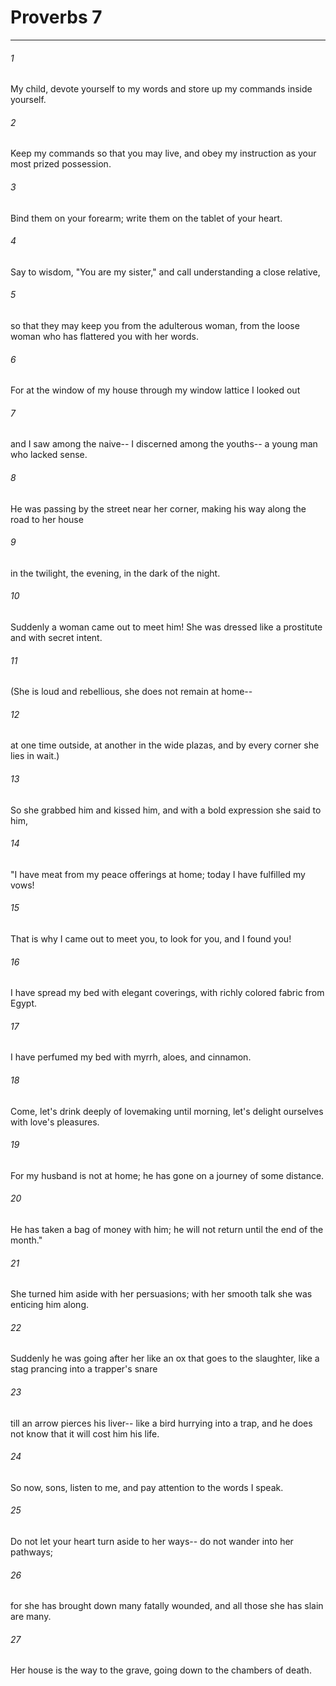 # Proverbs 7
***



###### 1 
My child, devote yourself to my words and store up my commands inside yourself. 

###### 2 
Keep my commands so that you may live, and obey my instruction as your most prized possession. 

###### 3 
Bind them on your forearm; write them on the tablet of your heart. 

###### 4 
Say to wisdom, "You are my sister," and call understanding a close relative, 

###### 5 
so that they may keep you from the adulterous woman, from the loose woman who has flattered you with her words. 

###### 6 
For at the window of my house through my window lattice I looked out 

###### 7 
and I saw among the naive-- I discerned among the youths-- a young man who lacked sense. 

###### 8 
He was passing by the street near her corner, making his way along the road to her house 

###### 9 
in the twilight, the evening, in the dark of the night. 

###### 10 
Suddenly a woman came out to meet him! She was dressed like a prostitute and with secret intent. 

###### 11 
(She is loud and rebellious, she does not remain at home-- 

###### 12 
at one time outside, at another in the wide plazas, and by every corner she lies in wait.) 

###### 13 
So she grabbed him and kissed him, and with a bold expression she said to him, 

###### 14 
"I have meat from my peace offerings at home; today I have fulfilled my vows! 

###### 15 
That is why I came out to meet you, to look for you, and I found you! 

###### 16 
I have spread my bed with elegant coverings, with richly colored fabric from Egypt. 

###### 17 
I have perfumed my bed with myrrh, aloes, and cinnamon. 

###### 18 
Come, let's drink deeply of lovemaking until morning, let's delight ourselves with love's pleasures. 

###### 19 
For my husband is not at home; he has gone on a journey of some distance. 

###### 20 
He has taken a bag of money with him; he will not return until the end of the month." 

###### 21 
She turned him aside with her persuasions; with her smooth talk she was enticing him along. 

###### 22 
Suddenly he was going after her like an ox that goes to the slaughter, like a stag prancing into a trapper's snare 

###### 23 
till an arrow pierces his liver-- like a bird hurrying into a trap, and he does not know that it will cost him his life. 

###### 24 
So now, sons, listen to me, and pay attention to the words I speak. 

###### 25 
Do not let your heart turn aside to her ways-- do not wander into her pathways; 

###### 26 
for she has brought down many fatally wounded, and all those she has slain are many. 

###### 27 
Her house is the way to the grave, going down to the chambers of death.
